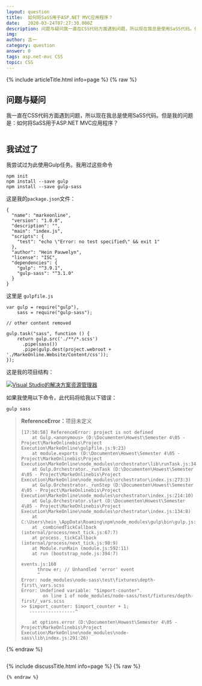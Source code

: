 ```yaml
---
layout: question
title:  如何将SaSS用于ASP.NET MVC应用程序？
date:   2020-03-24T07:27:30.000Z
description: 问题与疑问我一直在CSS代码方面遇到问题，所以现在我总是使用SaSS代码。但是我的问题是：如何将SaSS用于ASP.NET MVC应用程序？我...
img: 
author: 古一
category: question
answer: 0
tags: asp.net-mvc CSS
topic: CSS
---
```

<div class="article-root">
  <div class="article">
    {% include articleTitle.html info=page %}
    {% raw %}
    <div class="article-content"><h2><font style="vertical-align: inherit;"><font style="vertical-align: inherit;">问题与疑问</font></font></h2>

<p><font style="vertical-align: inherit;"><font style="vertical-align: inherit;">我一直在CSS代码方面遇到问题，所以现在我总是使用SaSS代码。</font><font style="vertical-align: inherit;">但是我的问题是：如何将SaSS用于ASP.NET MVC应用程序？</font></font></p>

<p><a href="https://www.samyoc.com//uploads/users/24004/images/thumbnails/1585034723470.gif" data-src="https://www.samyoc.com//uploads/users/24004/images/1585034723470.gif" rel="noreferrer"><img src="https://cloud.githubusercontent.com/assets/16222780/22893413/ecb2f00c-f215-11e6-8d90-52930964b6ad.gif" alt=""></a></p>

<h2><font style="vertical-align: inherit;"><font style="vertical-align: inherit;">我试过了</font></font></h2>

<p><font style="vertical-align: inherit;"><font style="vertical-align: inherit;">我尝试过为此使用Gulp任务。</font><font style="vertical-align: inherit;">我用过这些命令</font></font></p>

<pre class="lang-shell prettyprint-override"><code>npm init<font></font>
npm install --save gulp<font></font>
npm install --save gulp-sass<font></font>
</code></pre>

<p><font style="vertical-align: inherit;"><font style="vertical-align: inherit;">这是我的</font></font><code>package.json</code><font style="vertical-align: inherit;"><font style="vertical-align: inherit;">文件：</font></font></p>

<pre class="lang-json prettyprint-override"><code>{<font></font>
  "name": "markeonline",<font></font>
  "version": "1.0.0",<font></font>
  "description": "",<font></font>
  "main": "index.js",<font></font>
  "scripts": {<font></font>
    "test": "echo \"Error: no test specified\" &amp;&amp; exit 1"<font></font>
  },<font></font>
  "author": "Hein Pauwelyn",<font></font>
  "license": "ISC",<font></font>
  "dependencies": {<font></font>
    "gulp": "^3.9.1",<font></font>
    "gulp-sass": "^3.1.0"<font></font>
  }<font></font>
}<font></font>
</code></pre>

<p><font style="vertical-align: inherit;"><font style="vertical-align: inherit;">这里是 </font></font><code>gulpfile.js</code></p>

<pre class="lang-js prettyprint-override"><code>var gulp = require("gulp"),<font></font>
    sass = require("gulp-sass");<font></font>
<font></font>
// other content removed<font></font>
<font></font>
gulp.task("sass", function () {<font></font>
    return gulp.src('./**/*.scss')<font></font>
      .pipe(sass())<font></font>
      .pipe(gulp.dest(project.webroot + './MarkeOnline.Website/Content/css'));<font></font>
});<font></font>
</code></pre>

<p><font style="vertical-align: inherit;"><font style="vertical-align: inherit;">这是我的项目结构：</font></font></p>

<p><a href="https://www.samyoc.com//uploads/users/24004/images/thumbnails/1585034723478.png" data-src="https://www.samyoc.com//uploads/users/24004/images/1585034723478.png" rel="noreferrer"><img src="https://i.stack.imgur.com/VsdaC.png" alt="Visual Studio的解决方案资源管理器"></a></p>

<p><font style="vertical-align: inherit;"><font style="vertical-align: inherit;">如果我使用以下命令，此代码将给我以下错误：</font></font></p>

<pre class="lang-shell prettyprint-override"><code>gulp sass
</code></pre>

<blockquote>
  <p><strong><font style="vertical-align: inherit;"><font style="vertical-align: inherit;">ReferenceError：</font></font></strong><font style="vertical-align: inherit;"><font style="vertical-align: inherit;">项目未定义</font></font></p>
  
  <pre class="lang-none prettyprint-override"><code>[17:50:58] ReferenceError: project is not defined<font></font>
    at Gulp.&lt;anonymous&gt; (D:\Documenten\Howest\Semester 4\05 - Project\MarkeOnlinebis\Project Execution\MarkeOnline\gulpfile.js:9:23)<font></font>
    at module.exports (D:\Documenten\Howest\Semester 4\05 - Project\MarkeOnlinebis\Project Execution\MarkeOnline\node_modules\orchestrator\lib\runTask.js:34:7)<font></font>
    at Gulp.Orchestrator._runTask (D:\Documenten\Howest\Semester 4\05 - Project\MarkeOnlinebis\Project Execution\MarkeOnline\node_modules\orchestrator\index.js:273:3)<font></font>
    at Gulp.Orchestrator._runStep (D:\Documenten\Howest\Semester 4\05 - Project\MarkeOnlinebis\Project Execution\MarkeOnline\node_modules\orchestrator\index.js:214:10)<font></font>
    at Gulp.Orchestrator.start (D:\Documenten\Howest\Semester 4\05 - Project\MarkeOnlinebis\Project Execution\MarkeOnline\node_modules\orchestrator\index.js:134:8)<font></font>
    at C:\Users\hein_\AppData\Roaming\npm\node_modules\gulp\bin\gulp.js:129:20<font></font>
    at _combinedTickCallback (internal/process/next_tick.js:67:7)<font></font>
    at process._tickCallback (internal/process/next_tick.js:98:9)<font></font>
    at Module.runMain (module.js:592:11)<font></font>
    at run (bootstrap_node.js:394:7)<font></font>
<font></font>
events.js:160<font></font>
      throw er; // Unhandled 'error' event<font></font>
      ^<font></font>
Error: node_modules\node-sass\test\fixtures\depth-first\_vars.scss<font></font>
Error: Undefined variable: "$import-counter".<font></font>
        on line 1 of node_modules/node-sass/test/fixtures/depth-first/_vars.scss<font></font>
&gt;&gt; $import_counter: $import_counter + 1;<font></font>
   -----------------^<font></font>
<font></font>
    at options.error (D:\Documenten\Howest\Semester 4\05 - Project\MarkeOnlinebis\Project Execution\MarkeOnline\node_modules\node-sass\lib\index.js:291:26)<font></font>
</code></pre>
</blockquote></div>
    {% endraw %}
  </div>
  <p style="height: 0;width:0;overflow: hidden;"> 第3440篇《如何将SaSS用于ASP.NET MVC应用程序？》来自Winter(https://github.com/aiyld/aiyld.github.io)的站点</p>
  <div class="discuss-wrapper">
    {% include discussTitle.html info=page %}
    {% raw %}
    
    {% endraw %}
  </div>
<div>
